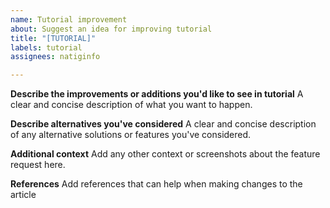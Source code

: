 ```yaml
---
name: Tutorial improvement
about: Suggest an idea for improving tutorial
title: "[TUTORIAL]"
labels: tutorial
assignees: natiginfo

---
```


**Describe the improvements or additions you'd like to see in tutorial**
A clear and concise description of what you want to happen.

**Describe alternatives you've considered**
A clear and concise description of any alternative solutions or features you've considered.

**Additional context**
Add any other context or screenshots about the feature request here.

**References**
Add references that can help when making changes to the article
